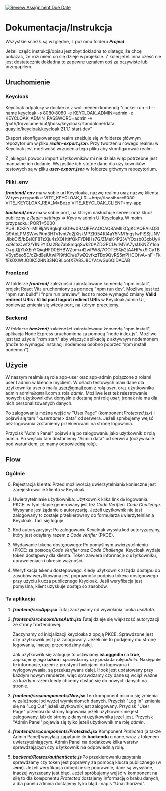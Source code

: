 [![Review Assignment Due Date](https://classroom.github.com/assets/deadline-readme-button-24ddc0f5d75046c5622901739e7c5dd533143b0c8e959d652212380cedb1ea36.svg)](https://classroom.github.com/a/FadZhxrK)

# Dokumentacja/Instrukcja

Wszystkie ścieżki są względne, z poziomu folderu **_Project_**

Jeżeli część instrukcji/opisu jest zbyt dokładna to dlatego, że chcę pokazać, że rozumiem co się dzieje w projekcie.
Z kolei jeżeli inna część nie jest dostatecznie dokładna to zapewne uznałem coś za oczywiste lub przegapiłem.

## Uruchomienie

### Keycloak

Keycloak odpalony w dockerze z wolumenem komendą "docker run -d --name keycloak -p 8080:8080 -e KEYCLOAK_ADMIN=admin -e KEYCLOAK_ADMIN_PASSWORD=admin -v /path/to/volume:/opt/jboss/keycloak/standalone/data quay.io/keycloak/keycloak:21.1.1 start-dev"

Eksport skonfigurowanego realm znajduje się w folderze głównym repozytorium w pliku **_realm-export.json_**. Przy tworzeniu nowego realmu w Keycloak jest możliwość wrzucenia tego pliku aby skonfigurować realm.

Z jakiegoś powodu import użytkowników mi nie działa więc potrzebne jest manualne ich dodanie. Wszystkie ich istotne dane dla użytkowników testowych są w pliku **_user-export.json_** w folderze głównym repozytorium.

### Pliki .env

**_frontend/.env_** ma w sobie url Keycloaka, nazwę realmu oraz nazwę klienta. W tym przypadku:
VITE_KEYCLOAK_URL=http://localhost:8080
VITE_KEYCLOAK_REALM=Bezp
VITE_KEYCLOAK_CLIENT=my-app

**_backend/.env_** ma w sobie port, na którym nasłuchuje serwer oraz klucz publiczny z _Realm settings_ => _Keys_ w admin UI Keycloaka. W moim przypadku:
PORT=5000
PUBLICKEY=MIIBIjANBgkqhkiG9w0BAQEFAAOCAQ8AMIIBCgKCAQEAlsQ3lQ9AbLPMSWvvPAm3HTv1vnt7o2jXiskMPZKt54KI4aY5NMRngsfwPlSSjUNVJIbkOI5/bEelCF8TzXju4zXQHtItfQkFYDNHs7G/ZMeK4P26VYOxsb03xbUyKxc9ctsOwf2/YINi9YIOa2Ro7ab8mqqSwk20AZDGPCUvrMViA7ysUKNZY1oaO+gtQjYbXEnYQAqHFD0EHBWZom+d2wPW8/7GOTE5Qv2tA4HPyx9lCyTBV6ys5eo5D/cZkd6eiUtwlPI9ftICh/e7wZQvfkzTBx9QvRS5mPHCOfvA+nF+FkfEk0XWtJO0K52NN33NO9LootX7A82J8C/V4wGu6QIDAQAB

### Frontend

W folderze **_frontend/_** zależności zainstalowane komendą "npm install", projekt React Vite uruchomiony za pomocą "npm run dev".
Możliwe jest też "npm run build" i "npm run preview", lecz to może wymagać zmiany **Valid redirect URIs** i **Valid post logout redirect URIs** w Keycloak admin UI, ponieważ zmienia się wtedy port, na którym pracujemy.

### Backend

W folderze **_backend/_** zależności zainstalowane komendą "npm install", aplikacja Node Express uruchomiona za pomocą "node index.js". Możliwe jest też użycie "npm start" aby włączyć aplikację z aktywnym nodemonem (może to wymagać instalacji nodemona osobno poprzez "npm install nodemon").

## Użycie

W naszym realmie są role app-user oraz app-admin połączone z rolami user I admin w kliencie myclient. W celach testowych mam dane dla użytkownika user o mailu user@gmail.com z rolą _user_, oraz użytkownika admin admin@gmail.com z rolą _admin_. Możliwe jest też rejestrowanie nowych użytkowników, domyślnie dostaną oni rolę _user_, jednak nie ma dla nich personalizowanych danych.

Po zalogowaniu można wejść w "User Page" (komponent _Protected.jsx_) i pojawi się tam "<_username_> data" od serwera. Jeżeli spróbujemy wejść bez logowania zostaniemy przekierowani na stronę logowania.

Przycisk "Admin Panel" pojawi się po zalogowaniu jako użytkownik z rolą admin. Po wejściu tam dostaniemy "Admin data" od serwera (oczywiście pod warunkiem, że mamy odpowiednią rolę).

## Flow

### Ogólnie

0. Rejestracja klienta: Przed możliwością uwierzytelniania konieczne jest zarejestrowanie klienta w Keycloak.

1. Uwierzytelnianie użytkownika: Użytkownik klika link do logowania. PKCE: w tym etapie generowany jest też _Code Verifier_ i _Code Challenge_. Wysyłane jest żądanie o autoryzację. Jeżeli użytkownik nie jest zalogowany to zostaje przekierowany do formularza uwierzytelniania Keycloak. Tam się loguje.

2. Kod autoryzacyjny: Po zalogowaniu Keycloak wysyła kod autoryzacyjny, który jest odsyłany razem z _Code Verifier_ (PKCE).

3. Wydawanie tokena dostępowego: Po pomyślnym uwierzytelnieniu (PKCE: za pomocą _Code Verifier_ oraz _Code Challenge_) Keycloak wydaje token dostępowy dla klienta. Token zawiera informacje o użytkowniku, uprawnieniach i okresie ważności.

4. Weryfikacja tokenu dostępowego: Kiedy użytkownik zażąda dostępu do zasobów weryfikowana jest poprawność podpisu tokena dostępowego przy użyciu klucza publicznego Keycloak. Jeśli weryfikacja jest pomyślna, klient uzyskuje dostęp do zasobów.

### Ta aplikacja

1. **_frontend/src/App.jsx_**
   Tutaj zaczynamy od wywołania hooka _useAuth_.

2. **_frontend/src/hooks/useAuth.jsx_**
   Tutaj dzieje się większość autoryzacji ze strony frontendowej.

   Zaczynamy od inicjalizacji keycloaka z opcją PKCE. Sprawdzone jest czy użytkownik jest już zalogowany. Jeżeli nie to podajemy mu stronę logowania, inaczej przechodzimy dalej.

   Jak użytkownik się zaloguje to ustawiamy **isLoggedIn** na **true**, zapisujemy jego **token** i sprawdzamy czy posiada rolę _admin_. Następnie te informacje, razem z prostymi funkcjami do logowania i wylogowywania, są przekazywane dalej. Hook jest updatowany przy każdym nowym renderze, więc sprawdzamy czy dane są wciąż ważne za każdym razem kiedy chcemy dostać się do nowych danych na stronie.

3. **_frontend/src/components/Nav.jsx_**
   Ten komponent mocno się zmienia w zależności od wyżej wymienionych danych. Przycisk "Log In" zmienia się na "Log Out" jeżeli użytkownik jest zalogowany. Przycisk "User Page" przenosi do strony logowania jeżeli użytkownik nie jest zalogowany, lub do strony z danymi użytkownika jeżeli jest. Przycisk "Admin Panel" pojawia się tylko jeżeli użytkownik ma rolę _admin_.

4. **_frontend/src/components/Protected.jsx_**
   Komponent _Protected_ (a także Admin Panel) wysyłają zapytanie do **backendu** o dane, wraz z tokenem uwierzytelniającym. Admin Panel ma dodatkowe kilka warstw sprawdzających czy użytkownik ma odpowiednią rolę.

5. **_backend/Routes/authenticate.js_**
   Po przekierowaniu zapytania sprawdzamy czy token jest poprawny za pomocą klucza publicznego (w **_.env_**). Jeżeli weryfikacja odbędzie się poprawnie, dane są wysyłane, inaczej wyrzucany jest błąd. Jeżeli spróbujemy wejść w komponent na siłę to dla komponentu _Protected_ dostajemy informację o braku danych, a dla panelu admina dostajemy tylko błąd i napis "Unauthorized".
